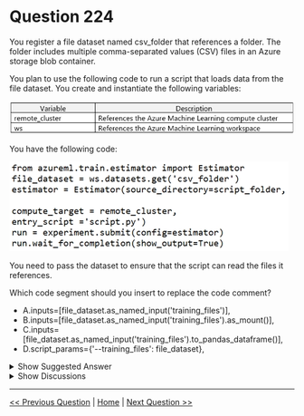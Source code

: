 # Question 224

You register a file dataset named csv_folder that references a folder. The folder includes multiple comma-separated values (CSV) files in an Azure storage blob container.

You plan to use the following code to run a script that loads data from the file dataset. You create and instantiate the following variables:

![Question Image](../images/q224_q_0021500001.png)

You have the following code:

![Question Image](../images/q224_q_0021500002.png)

You need to pass the dataset to ensure that the script can read the files it references.

Which code segment should you insert to replace the code comment?

- A.inputs=[file_dataset.as_named_input('training_files')],
- B.inputs=[file_dataset.as_named_input('training_files').as_mount()],
- C.inputs=[file_dataset.as_named_input('training_files').to_pandas_dataframe()],
- D.script_params={'--training_files': file_dataset},

<details>
  <summary>Show Suggested Answer</summary>

<strong>B</strong><br>

<p>Example:</p>
<p>from azureml.train.estimator import Estimator</p>
<p>script_params = {</p>
<p># to mount files referenced by mnist dataset</p>
<p>&#x27;--data-folder&#x27;: mnist_file_dataset.as_named_input(&#x27;mnist_opendataset&#x27;).as_mount(),</p>
<p>&#x27;--regularization&#x27;: 0.5</p>
<p>}</p>
<p>est = Estimator(source_directory=script_folder,</p>
<p>script_params=script_params,</p>
<p>compute_target=compute_target,</p>
<p>environment_definition=env,</p>
<p>entry_script=&#x27;train.py&#x27;)</p>
<p>Reference:</p>
<p>https://docs.microsoft.com/en-us/azure/machine-learning/tutorial-train-models-with-aml</p>

</details>

<details>
  <summary>Show Discussions</summary>

<blockquote><p><strong>chaudha4</strong> <code>(Thu 05 May 2022 13:37)</code> - <em>Upvotes: 6</em></p><p>Estimator is deprecated. Can anyone confirm if they saw a question on this topic lately ?</p></blockquote>
<blockquote><p><strong>ralucabala</strong> <code>(Wed 20 Apr 2022 22:32)</code> - <em>Upvotes: 5</em></p><p>why is not A? is mount() required if we have already registered the dataset?</p></blockquote>
<blockquote><p><strong>azure1000</strong> <code>(Thu 04 Aug 2022 15:35)</code> - <em>Upvotes: 4</em></p><p>Because its a CSV.</p></blockquote>
<blockquote><p><strong>azure1000</strong> <code>(Thu 04 Aug 2022 15:36)</code> - <em>Upvotes: 1</em></p><p>My bad... I missed the option.</p></blockquote>
<blockquote><p><strong>HkIsCrazY</strong> <code>(Wed 22 Jun 2022 11:43)</code> - <em>Upvotes: 1</em></p><p>Same concern. Why not A?</p></blockquote>
<blockquote><p><strong>trickerk</strong> <code>(Thu 07 Jul 2022 09:48)</code> - <em>Upvotes: 2</em></p><p>Because to &quot;loads data&quot; needs to call &quot;as_mount()&quot; function.</p></blockquote>
<blockquote><p><strong>ahmeddataengineer</strong> <code>(Sat 17 Dec 2022 09:58)</code> - <em>Upvotes: 1</em></p><p>when to use &quot;as_dowload&quot; and &quot;as_mount&quot; please what is the difference</p></blockquote>
<blockquote><p><strong>fhlos</strong> <code>(Fri 28 Jun 2024 11:35)</code> - <em>Upvotes: 1</em></p><p>B - ChatGPT</p></blockquote>
<blockquote><p><strong>racnaoamo</strong> <code>(Fri 19 May 2023 07:54)</code> - <em>Upvotes: 2</em></p><p>on exam 18-5-22</p></blockquote>
<blockquote><p><strong>hargur</strong> <code>(Thu 20 Oct 2022 09:45)</code> - <em>Upvotes: 2</em></p><p>on 19Oct2021</p></blockquote>
<blockquote><p><strong>kisskeo</strong> <code>(Fri 07 Oct 2022 20:26)</code> - <em>Upvotes: 2</em></p><p>On Exam 01 Oct 2021</p></blockquote>
<blockquote><p><strong>snsnsnsn</strong> <code>(Sat 03 Sep 2022 07:32)</code> - <em>Upvotes: 4</em></p><p>on 2/9/21</p></blockquote>
<blockquote><p><strong>mayank25</strong> <code>(Fri 13 May 2022 11:49)</code> - <em>Upvotes: 2</em></p><p>Yes please tell if estimator questions still appear?</p></blockquote>
<blockquote><p><strong>NaishinMatiri</strong> <code>(Thu 21 Apr 2022 20:56)</code> - <em>Upvotes: 1</em></p><p>if the question specifies that we&#x27;re planing to use an script, shouldn&#x27;t we be using script_params?</p></blockquote>

</details>

---

[<< Previous Question](question_223.md) | [Home](../index.md) | [Next Question >>](question_225.md)
